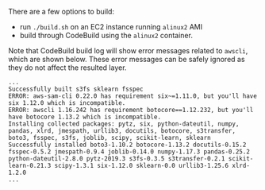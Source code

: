 There are a few options to build:

- run `./build.sh` on an EC2 instance running `alinux2` AMI
- build through CodeBuild using the `alinux2` container.

Note that CodeBuild build log will show error messages related to `awscli`, which are shown below. These error messages can be safely ignored as they do not affect the resulted layer.

```
...
Successfully built s3fs sklearn fsspec 
ERROR: aws-sam-cli 0.22.0 has requirement six~=1.11.0, but you'll have six 1.12.0 which is incompatible. 
ERROR: awscli 1.16.242 has requirement botocore==1.12.232, but you'll have botocore 1.13.2 which is incompatible. 
Installing collected packages: pytz, six, python-dateutil, numpy, pandas, xlrd, jmespath, urllib3, docutils, botocore, s3transfer, boto3, fsspec, s3fs, joblib, scipy, scikit-learn, sklearn 
Successfully installed boto3-1.10.2 botocore-1.13.2 docutils-0.15.2 fsspec-0.5.2 jmespath-0.9.4 joblib-0.14.0 numpy-1.17.3 pandas-0.25.2 python-dateutil-2.8.0 pytz-2019.3 s3fs-0.3.5 s3transfer-0.2.1 scikit-learn-0.21.3 scipy-1.3.1 six-1.12.0 sklearn-0.0 urllib3-1.25.6 xlrd-1.2.0
...
```
